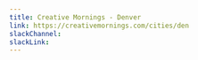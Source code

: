 ```yaml
---
title: Creative Mornings - Denver
link: https://creativemornings.com/cities/den
slackChannel:
slackLink:
---
```

